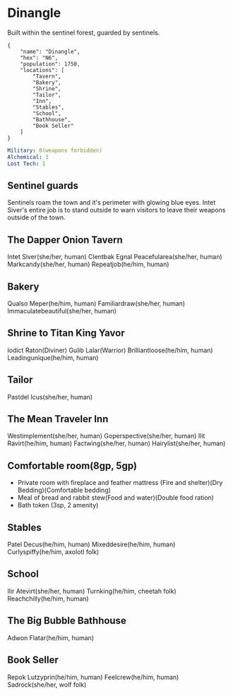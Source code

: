 # Dinangle
Built within the sentinel forest, guarded by sentinels.

```
{
    "name": "Dinangle",
    "hex": "N6",
    "population": 1750,
    "locations": [
        "Tavern",
        "Bakery",
        "Shrine",
        "Tailor",
        "Inn",
        "Stables",
        "School",
        "Bathhouse",
        "Book Seller"
    ]
}
```
```yml
Military: 0(weapons forbidden)
Alchemical: 1
Lost Tech: 1
```

## Sentinel guards
Sentinels roam the town and it's perimeter with glowing blue eyes. Intet Siver's entire job is to stand outside to warn visitors to leave their weapons outside of the town.

## The Dapper Onion Tavern
Intet Siver(she/her, human)
Clentbak Egnal
Peacefularea(she/her, human)
Markcandy(she/her, human)
Repeatjob(he/him, human)

## Bakery
Qualso Meper(he/him, human)
Familiardraw(she/her, human)
Immaculatebeautiful(she/her, human)

## Shrine to Titan King Yavor
Iodict Raton(Diviner)
Gulib Lalar(Warrior)
Brilliantloose(he/him, human)
Leadingunique(he/him, human)

## Tailor
Pastdel Icus(she/her, human)

## The Mean Traveler Inn
Westimplement(she/her, human)
Goperspective(she/her, human)
Ilit Ravirt(he/him, human)
Factwing(she/her, human)
Hairylist(she/her, human)

## Comfortable room(8gp, 5gp)
- Private room with fireplace and feather mattress (Fire and shelter)(Dry Bedding)(Comfortable bedding)
- Meal of bread and rabbit stew(Food and water)(Double food ration)
- Bath token (3sp, 2 amenity)

## Stables
Patel Decus(he/him, human)
Mixeddesire(he/him, human)
Curlyspiffy(he/him, axolotl folk)

## School
Ilir Atevirt(she/her, human)
Turnking(he/him, cheetah folk)
Reachchilly(he/him, human)

## The Big Bubble Bathhouse
Adwon Flatar(he/him, human)

## Book Seller
Repok Lutzyprin(he/him, human)
Feelcrew(he/him, human)
Sadrock(she/her, wolf folk)